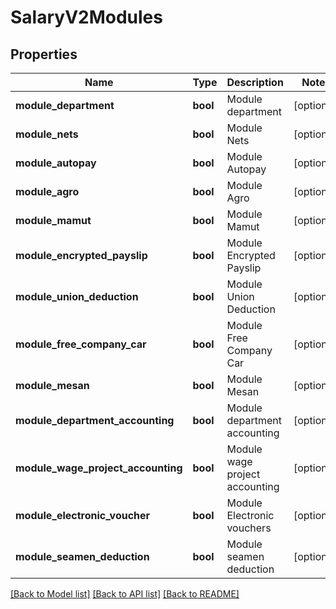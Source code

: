 # SalaryV2Modules

## Properties
Name | Type | Description | Notes
------------ | ------------- | ------------- | -------------
**module_department** | **bool** | Module department | [optional] 
**module_nets** | **bool** | Module Nets | [optional] 
**module_autopay** | **bool** | Module Autopay | [optional] 
**module_agro** | **bool** | Module Agro | [optional] 
**module_mamut** | **bool** | Module Mamut | [optional] 
**module_encrypted_payslip** | **bool** | Module Encrypted Payslip | [optional] 
**module_union_deduction** | **bool** | Module Union Deduction | [optional] 
**module_free_company_car** | **bool** | Module Free Company Car | [optional] 
**module_mesan** | **bool** | Module Mesan | [optional] 
**module_department_accounting** | **bool** | Module department accounting | [optional] 
**module_wage_project_accounting** | **bool** | Module wage project accounting | [optional] 
**module_electronic_voucher** | **bool** | Module Electronic vouchers | [optional] 
**module_seamen_deduction** | **bool** | Module seamen deduction | [optional] 

[[Back to Model list]](../../README.md#documentation-for-models) [[Back to API list]](../../README.md#documentation-for-api-endpoints) [[Back to README]](../../README.md)

